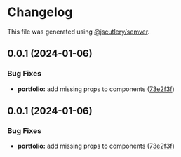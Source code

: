 # Changelog

This file was generated using [@jscutlery/semver](https://github.com/jscutlery/semver).

## 0.0.1 (2024-01-06)

### Bug Fixes

- **portfolio:** add missing props to components ([73e2f3f](https://github.com/cgranados16/cgranados.dev/commit/73e2f3fdbe9cdd6d009774127453e9b33ceb5a78))

## 0.0.1 (2024-01-06)

### Bug Fixes

- **portfolio:** add missing props to components ([73e2f3f](https://github.com/cgranados16/cgranados.dev/commit/73e2f3fdbe9cdd6d009774127453e9b33ceb5a78))
